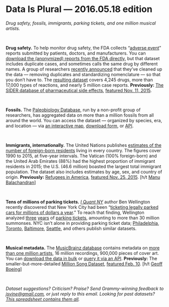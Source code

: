 Data Is Plural — 2016.05.18 edition
===================================

*Drug safety, fossils, immigrants, parking tickets, and one million musical artists.*

&nbsp;

**Drug safety.** To help monitor drug safety, the FDA collects “[adverse event](http://www.fda.gov/Drugs/GuidanceComplianceRegulatoryInformation/Surveillance/AdverseDrugEffects/default.htm)” reports submitted by patients, doctors, and manufacturers. You can [download the (anonymized) reports from the FDA directly](http://www.fda.gov/Drugs/GuidanceComplianceRegulatoryInformation/Surveillance/AdverseDrugEffects/ucm082193.htm), but that dataset includes duplicate cases, and sometimes calls the same drug by different names. A group of researchers [recently announced](http://www.nature.com/articles/sdata201626) that they’ve cleaned up the data — removing duplicates and standardizing nomenclature — so that you don’t have to. The [resulting dataset](http://datadryad.org/resource/doi:10.5061/dryad.8q0s4) covers 4,245 drugs, more than 17,000 types of reactions, and nearly 5 million case reports. **Previously:** [The SIDER database of pharmaceutical side effects](http://sideeffects.embl.de/), [featured Nov. 11, 2015](https://tinyletter.com/data-is-plural/letters/data-is-plural-2015-11-11-edition).

&nbsp;

**Fossils.** The [Paleobiology Database](https://paleobiodb.org), run by a non-profit group of researchers, has aggregated data on more than a million fossils from all around the world. You can access the dataset — organized by species, era, and location — via [an interactive map](https://paleobiodb.org/navigator/), [download form](https://paleobiodb.org/cgi-bin/bridge.pl?a=displayDownloadGenerator), or [API](https://paleobiodb.org/data1.2/occs/list_doc.html).

&nbsp;

**Immigrants, internationally.** The United Nations publishes [estimates of the number of foreign-born residents](http://www.un.org/en/development/desa/population/migration/data/estimates2/estimates15.shtml) living in every country. The figures cover 1990 to 2015, at five-year intervals. The Vatican (100% foreign-born) and the United Arab Emirates (88%) had the highest proportion of immigrant residents in 2015; the U.S. (46.6 million) boasted the largest total immigrant population. The dataset also includes estimates by age, sex, and country of origin. **Previously:** [Refugees in America](http://www.wrapsnet.org/Reports/InteractiveReporting/tabid/393/Default.aspx), [featured Nov. 25, 2015](https://tinyletter.com/data-is-plural/letters/data-is-plural-2015-11-25-edition). [h/t [Manu Balachandran](https://www.theatlas.com/charts/4JYKtQedx)]

&nbsp;

**Tens of millions of parking tickets.** *[I Quant NY](http://iquantny.tumblr.com/)* author Ben Wellington recently discovered that New York City had been “[ticketing legally parked cars for millions of dollars a year](http://iquantny.tumblr.com/post/144197004989/the-nypd-was-systematically-ticketing-legally).” To reach that finding, Wellington analyzed [three](https://data.cityofnewyork.us/City-Government/Parking-Violations-Issued-Fiscal-Year-2014-August-/jt7v-77mi) [years](https://data.cityofnewyork.us/dataset/Parking-Violations-Issued-Fiscal-Year-2015/c284-tqph) of [parking tickets](https://data.cityofnewyork.us/City-Government/Parking-Violations-Issued-Fiscal-Year-2016/kiv2-tbus), amounting to more than 30 million summonses. NYC isn’t alone in providing parking ticket data; [Philadelphia](https://www.opendataphilly.org/dataset/parking-violations), [Toronto](http://www1.toronto.ca/wps/portal/contentonly?vgnextoid=ca20256c54ea4310VgnVCM1000003dd60f89RCRD), [Baltimore](https://data.baltimorecity.gov/Transportation/Parking-Citations/n4ma-fj3m), [Seattle](https://data.seattle.gov/Public-Safety/Parking-Violations-All/q2m9-8vqf), and others publish similar datasets.

&nbsp;

**Musical metadata.** The [MusicBrainz database](https://musicbrainz.org/) contains metadata on [more than one million artists](https://musicbrainz.org/statistics), 16 million recordings, 900,000 pieces of cover art. You can [download the data in bulk](https://musicbrainz.org/doc/MusicBrainz_Database/Download) or [query it via an API](http://musicbrainz.org/doc/Development/XML_Web_Service/Version_2). **Previously:** The smaller-but-more-detailed [Million Song Dataset](http://labrosa.ee.columbia.edu/millionsong/), [featured Feb. 10](https://tinyletter.com/data-is-plural/letters/data-is-plural-2016-02-10-edition). [h/t [Geoff Boeing](http://geoffboeing.com/2016/05/analyzing-lastfm-history/)]

&nbsp;

*Dataset suggestions? Criticism? Praise? Send Grammy-winning feedback to <jsvine@gmail.com>, or just reply to this email. Looking for past datasets? [This spreadsheet contains them all](https://docs.google.com/spreadsheets/d/1wZhPLMCHKJvwOkP4juclhjFgqIY8fQFMemwKL2c64vk).*